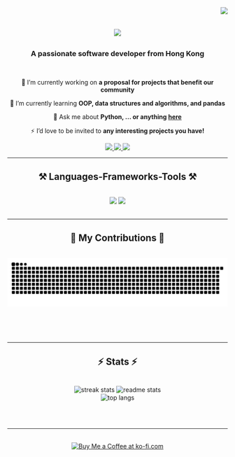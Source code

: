 <img align="right" src="https://visitor-badge.laobi.icu/badge?page_id=KennyHacrt.KennyHacrt" />

<h1 align="center">
    <img src="https://readme-typing-svg.herokuapp.com/?font=Righteous&size=35&center=true&vCenter=true&width=500&height=70&duration=4000&lines=Hi+There!+👋;+I'm+Kenny+Lee!;" />
</h1>

<h3 align="center">A passionate software developer from Hong Kong </h3>

<br/>

<div align="center">
 
 🔭 I’m currently working on **a proposal for projects that benefit our community**
 
 🌱 I’m currently learning **OOP, data structures and algorithms, and pandas**

💬 Ask me about **Python, ... or anything [here](https://github.com/salesp07/salesp07/issues)**

⚡ I’d love to be invited to **any interesting projects you have!**

 </div>
 
<div align="center"> 
  <a href="mailto:leekenny746@gmail.com">
    <img src="https://img.shields.io/badge/Gmail-333333?style=for-the-badge&logo=gmail&logoColor=red" />
  </a>
  <a href="https://linkedin.com/in/ming-hin-lee-31a10331b" target="_blank">
    <img src="https://img.shields.io/badge/LinkedIn-0077B5?style=for-the-badge&logo=linkedin&logoColor=white" target="_blank" />
  </a>
  <a href="https://salesp07.github.io" target="_blank">
     <img src="https://img.shields.io/badge/Portfolio-FF5722?style=for-the-badge&logo=todoist&logoColor=white" target="_blank" /> <!-- sqlite, safari, google-chrome are other good icon options -->
  </a>
</div>

 <hr/>
 
<h2 align="center">⚒️ Languages-Frameworks-Tools ⚒️</h2>
<br/>
<div align="center">
    <img src="https://skillicons.dev/icons?i=html,vscode,github,r,discord,replit" />
    <img src="https://skillicons.dev/icons?i=python,cpp,java,mysql" /><br>
</div>

<br/>
<hr/>

<div align="center">
  <h2>🐍 My Contributions 🐍</h2>
  <br>
  <img alt="snake eating my contributions" src="https://raw.githubusercontent.com/KennyHacrt/KennyHacrt/output/github-contribution-grid-snake.svg" />
  
  <br/><br/><br/>
</div>

<hr/>

<h2 align="center">⚡ Stats ⚡</h2>
<br>
<div align=center>
  <img width=390 src="https://streak-stats.demolab.com/?user=KennyHacrt&count_private=true&theme=great-gatsby&border_radius=10" alt="streak stats"/>
  <img width=390 src="https://github-readme-stats-salesp07.vercel.app/api?username=KennyHacrt&count_private=true&show_icons=true&theme=great-gatsby&rank_icon=github&border_radius=10" alt="readme stats" />
  <br/>
  <img width=325 align="center" src="https://github-readme-stats-salesp07.vercel.app/api/top-langs/?username=KennyHacrt&hide=HTML&langs_count=8&layout=compact&theme=great-gatsby&border_radius=10&size_weight=0.5&count_weight=0.5&exclude_repo=github-readme-stats" alt="top langs" />
</div>

<br/><br/>

<hr/>

<br/>

<div align="center">
<a href='https://ko-fi.com/V7V4RAK9C' target='_blank'><img height='64' style='border:0px;height:64px;' src='https://storage.ko-fi.com/cdn/kofi1.png?v=3' border='0' alt='Buy Me a Coffee at ko-fi.com' /></a>
</div>

<br/>
